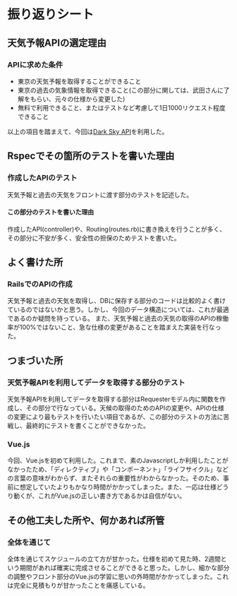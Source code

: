 # 振り返りシート

## 天気予報APIの選定理由
### APIに求めた条件
* 東京の天気予報を取得することができること
* 東京の過去の気象情報を取得できること(この部分に関しては、武田さんに了解をもらい、元々の仕様から変更した)
* 無料で利用できること、またはテストなど考慮して1日1000リクエスト程度できること

以上の項目を踏まえて、今回は[Dark Sky API](https://darksky.net/dev)を利用した。

## Rspecでその箇所のテストを書いた理由
### 作成したAPIのテスト
天気予報と過去の天気をフロントに渡す部分のテストを記述した。

#### この部分のテストを書いた理由
作成したAPI(controller)や、Routing(routes.rb)に書き換えを行うことが多く、その部分に不安が多く、安全性の担保のためテストを書いた。

## よく書けた所
### RailsでのAPIの作成
天気予報と過去の天気を取得し、DBに保存する部分のコードは比較的よく書けているのではないかと思う。しかし、今回のデータ構造については、これが最適であるのか疑問を持っている。
また、天気予報と過去の天気の取得のAPIの稼働率が100%ではないこと、急な仕様の変更があることを踏まえた実装を行なった。

## つまづいた所
### 天気予報APIを利用してデータを取得する部分のテスト
天気予報APIを利用してデータを取得する部分はRequesterモデル内に関数を作成し、その部分で行なっている。天候の取得のためのAPIの変更や、APIの仕様の変更により最もテストを行いたい項目であるが、この部分のテストの方法に苦戦し、最終的にテストを書くことができなかった。

### Vue.js
今回、Vue.jsを初めて利用した。これまで、素のJavascriptしか利用したことがなかったため、「ディレクティブ」や「コンポーネント」「ライフサイクル」などの言葉の意味がわからず、またそれらの重要性がわからなかった。そのため、事前に想定していたよりもかなり時間がかかってしまった。また、一応は仕様どうり動くが、これがVue.jsの正しい書き方であるかは自信がない。


## その他工夫した所や、何かあれば所管
### 全体を通じて
全体を通じてスケジュールの立て方が甘かった。仕様を初めて見た時、2週間という期間があれば確実に完成させることができると思った。しかし、細かな部分の調整やフロント部分のVue.jsの学習に思いの外時間がかかってしまった。これは完全に見積もりが甘かったことを痛感している。